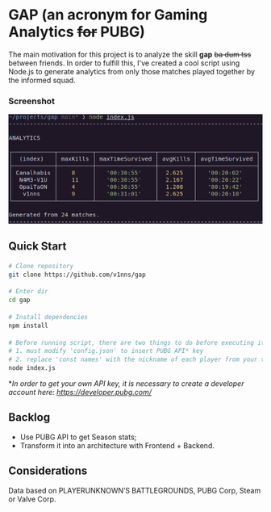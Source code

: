 # GAP (an acronym for Gaming Analytics ~~for~~ PUBG)

The main motivation for this project is to analyze the skill **gap** ~~ba dum
tss~~ between friends. In order to fulfill this, I've created a cool script
using Node.js to generate analytics from only those matches played together by
the informed squad.

### Screenshot

![](screenshot/gap.png?raw=true)

## Quick Start

```bash
# Clone repository
git clone https://github.com/v1nns/gap

# Enter dir
cd gap

# Install dependencies
npm install

# Before running script, there are two things to do before executing it:
# 1. must modify 'config.json' to insert PUBG API* key
# 2. replace 'const names' with the nickname of each player from your team
node index.js
```

**In order to get your own API key, it is necessary to create a developer
account here: https://developer.pubg.com/*

## Backlog

* Use PUBG API to get Season stats;
* Transform it into an architecture with Frontend + Backend.


## Considerations

Data based on PLAYERUNKNOWN’S BATTLEGROUNDS, PUBG Corp, Steam or Valve Corp.